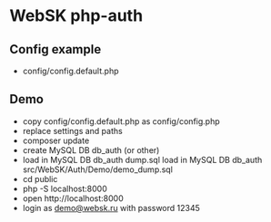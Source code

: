 # WebSK php-auth

## Config example
* config/config.default.php

## Demo
* copy config/config.default.php as config/config.php
* replace settings and paths
* composer update
* create MySQL DB db_auth (or other) 
* load in MySQL DB db_auth dump.sql
  load in MySQL DB db_auth src/WebSK/Auth/Demo/demo_dump.sql
* cd public
* php -S localhost:8000
* open http://localhost:8000
* login as demo@websk.ru with password 12345